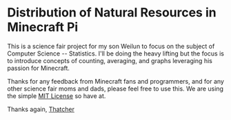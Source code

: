 # Distribution of Natural Resources in Minecraft Pi

This is a science fair project for my son Weilun to focus on the subject of
Computer Science -- Statistics.  I'll be doing the heavy lifting but the focus
is to introduce concepts of counting, averaging, and graphs leveraging his
passion for Minecraft.

Thanks for any feedback from Minecraft fans and programmers, and for any other
science fair moms and dads, please feel free to use this.  We are using the
simple [MIT License] so have at.

Thanks again,
[Thatcher]

[MIT License]: http://opensource.org/licenses/MIT
[Thatcher]: http://github.com/thatcher/
